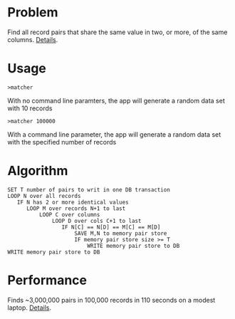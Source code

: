 # Problem

Find all record pairs that share the same value in two, or more, of the same columns.  [Details](https://github.com/JamesBremner/RecordMatcher/wiki/Matching-Record-Pairs).

# Usage

`>matcher`

With no command line paramters, the app will generate a random data set with 10 records

`>matcher 100000`

With a command line parameter, the app will generate a random data set with the specified number of records

# Algorithm

```
SET T number of pairs to writ in one DB transaction
LOOP N over all records
   IF N has 2 or more identical values
      LOOP M over records N+1 to last
          LOOP C over columns
              LOOP D over cols C+1 to last
                 IF N[C] == N[D] == M[C] == M[D]
                     SAVE M,N to memory pair store
                     IF memory pair store size >= T
                         WRITE memory pair store to DB
WRITE memory pair store to DB
```

# Performance

Finds ~3,000,000 pairs in 100,000 records in 110 seconds on a modest laptop. [Details](https://github.com/JamesBremner/RecordMatcher/wiki/Performance).
